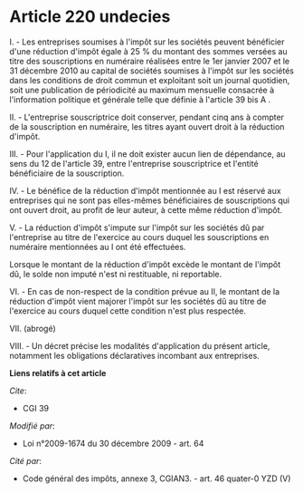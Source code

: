 # Article 220 undecies

I. - Les entreprises soumises à l'impôt sur les sociétés peuvent bénéficier d'une réduction d'impôt égale à 25 % du montant
des sommes versées au titre des souscriptions en numéraire réalisées entre le 1er janvier 2007 et le 31 décembre 2010 au
capital de sociétés soumises à l'impôt sur les sociétés dans les conditions de droit commun et exploitant soit un journal
quotidien, soit une publication de périodicité au maximum mensuelle consacrée à l'information politique et générale telle que
définie à l'article 39 bis A .

II. - L'entreprise souscriptrice doit conserver, pendant cinq ans à compter de la souscription en numéraire, les titres ayant
ouvert droit à la réduction d'impôt.

III. - Pour l'application du I, il ne doit exister aucun lien de dépendance, au sens du 12 de l'article 39, entre
l'entreprise souscriptrice et l'entité bénéficiaire de la souscription.

IV. - Le bénéfice de la réduction d'impôt mentionnée au I est réservé aux entreprises qui ne sont pas elles-mêmes
bénéficiaires de souscriptions qui ont ouvert droit, au profit de leur auteur, à cette même réduction d'impôt.

V. - La réduction d'impôt s'impute sur l'impôt sur les sociétés dû par l'entreprise au titre de l'exercice au cours duquel
les souscriptions en numéraire mentionnées au I ont été effectuées.

Lorsque le montant de la réduction d'impôt excède le montant de l'impôt dû, le solde non imputé n'est ni restituable, ni
reportable.

VI. - En cas de non-respect de la condition prévue au II, le montant de la réduction d'impôt vient majorer l'impôt sur les
sociétés dû au titre de l'exercice au cours duquel cette condition n'est plus respectée.

VII. (abrogé)

VIII. - Un décret précise les modalités d'application du présent article, notamment les obligations déclaratives incombant
aux entreprises.

**Liens relatifs à cet article**

_Cite_:

  - CGI 39

_Modifié par_:

  - Loi n°2009-1674 du 30 décembre 2009 - art. 64

_Cité par_:

  - Code général des impôts, annexe 3, CGIAN3. - art. 46 quater-0 YZD (V)
